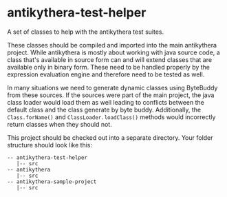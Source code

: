 # antikythera-test-helper
A set of classes to help with the antikythera test suites.

These classes should be compiled and imported into the main antikythera project. While antikythera is mostly 
about working with java source code, a class that's available in source form can and will extend classes that are available 
only in binary form. These need to be handled properly by the expression evaluation engine and therefore need to be tested as well.

In many situations we need to generate dynamic classes using ByteBuddy from these sources. If the sources were part of the
main project, the java class loader would load them as well leading to conflicts between the default class and the class 
generate by byte buddy. Additionally, the `Class.forName()` and `ClassLoader.loadClass()` methods would 
incorrectly return classes when they should not.

This project should be checked out into a separate directory. Your folder structure should look like this:

```
-- antikythera-test-helper
   |-- src
-- antikythera
   |-- src
-- antikythera-sample-project
   |-- src
```
